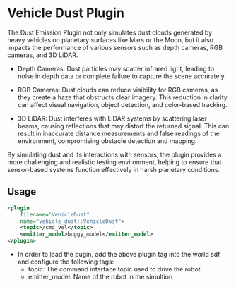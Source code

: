 # Vehicle Dust Plugin
The Dust Emission Plugin not only simulates dust clouds generated by heavy vehicles on planetary surfaces like Mars or the Moon, but it also impacts the performance of various sensors such as depth cameras, RGB cameras, and 3D LiDAR.

- Depth Cameras: Dust particles may scatter infrared light, leading to noise in depth data or complete failure to capture the scene accurately.

- RGB Cameras: Dust clouds can reduce visibility for RGB cameras, as they create a haze that obstructs clear imagery. This reduction in clarity can affect visual navigation, object detection, and color-based tracking.

- 3D LiDAR: Dust interferes with LiDAR systems by scattering laser beams, causing reflections that may distort the returned signal. This can result in inaccurate distance measurements and false readings of the environment, compromising obstacle detection and mapping.

By simulating dust and its interactions with sensors, the plugin provides a more challenging and realistic testing environment, helping to ensure that sensor-based systems function effectively in harsh planetary conditions.


## Usage

```xml
<plugin
    filename="VehicleDust"
    name="vehicle_dust::VehicleDust">
    <topic>/cmd_vel</topic>
    <emitter_model>buggy_model</emitter_model>
</plugin>   

```
- In order to load the pugin, add the above plugin tag into the world sdf and configure the following tags:
    - topic: The command interface topic used to drive the robot
    - emitter_model: Name of the robot in the simultion